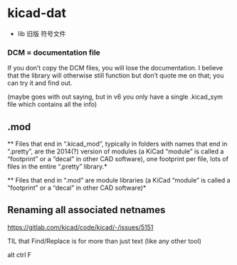 
# kicad-dat

- lib 旧版 符号文件

### DCM = documentation file 

If you don’t copy the DCM files, you will lose the documentation. I believe that the library will otherwise still function but don’t quote me on that; you can try it and find out.

(maybe goes with out saying, but in v6 you only have a single .kicad_sym file which contains all the info)

## .mod
** Files that end in “.kicad_mod”, typically in folders with names that end in “.pretty”, are the 2014(?) version of modules (a KiCad “module” is called a “footprint” or a “decal” in other CAD software), one footprint per file, lots of files in the entire “.pretty” library.*

** Files that end in “.mod” are module libraries (a KiCad “module” is called a “footprint” or a “decal” in other CAD software)*




## Renaming all associated netnames

https://gitlab.com/kicad/code/kicad/-/issues/5151

TIL that Find/Replace is for more than just text (like any other tool)

alt ctrl F